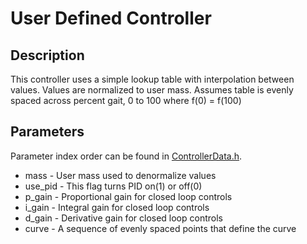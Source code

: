 # User Defined Controller

## Description
This controller uses a simple lookup table with interpolation between values.
Values are normalized to user mass.
Assumes table is evenly spaced across percent gait, 0 to 100 where f(0) = f(100)

## Parameters
Parameter index order can be found in [ControllerData.h](/ExoCode/src/ControllerData.h).
- mass - User mass used to denormalize values
- use_pid - This flag turns PID on(1) or off(0)
- p_gain - Proportional gain for closed loop controls
- i_gain - Integral gain for closed loop controls
- d_gain - Derivative gain for closed loop controls
- curve -  A sequence of evenly spaced points that define the curve